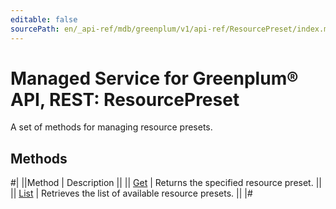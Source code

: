 ```yaml
---
editable: false
sourcePath: en/_api-ref/mdb/greenplum/v1/api-ref/ResourcePreset/index.md
---
```


# Managed Service for Greenplum® API, REST: ResourcePreset

A set of methods for managing resource presets.

## Methods

#|
||Method | Description ||
|| [Get](get.md) | Returns the specified resource preset. ||
|| [List](list.md) | Retrieves the list of available resource presets. ||
|#